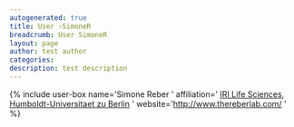 ```yaml
---
autogenerated: true
title: User ›SimoneR
breadcrumb: User SimoneR
layout: page
author: test author
categories: 
description: test description
---
```


{% include user-box name='Simone Reber ' affiliation=' [IRI Life Sciences, Humboldt-Universitaet zu Berlin](https://www.iri-ls.hu-berlin.de/en) ' website='http://www.thereberlab.com/ ' %}
